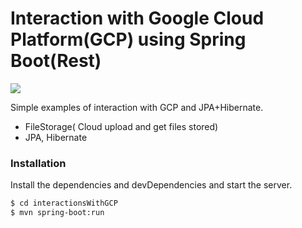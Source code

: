 # Interaction with Google Cloud Platform(GCP) using Spring Boot(Rest)

![](https://spring.io/images/spring-logo-9146a4d3298760c2e7e49595184e1975.svg|width=100) 


Simple examples of interaction with GCP and JPA+Hibernate.

  -  FileStorage( Cloud upload and get files stored)
  - JPA, Hibernate



### Installation

Install the dependencies and devDependencies and start the server.
```sh
$ cd interactionsWithGCP
$ mvn spring-boot:run
```